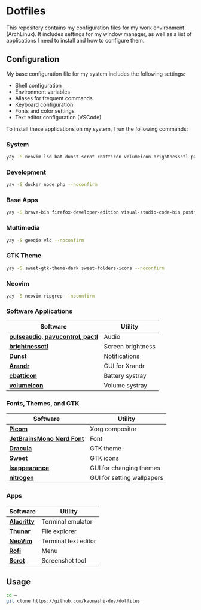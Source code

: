 # Dotfiles

This repository contains my configuration files for my work environment (ArchLinux). It includes settings for my window manager, as well as a list of applications I need to install and how to configure them.

## Configuration

My base configuration file for my system includes the following settings:

- Shell configuration
- Environment variables
- Aliases for frequent commands
- Keyboard configuration
- Fonts and color settings
- Text editor configuration (VSCode)

To install these applications on my system, I run the following commands:

### System
```bash
yay -S neovim lsd bat dunst scrot cbatticon volumeicon brightnessctl pactl alacritty btop nitrogen thunar --noconfirm
```
### Development
```bash
yay -S docker node php --noconfirm
```
### Base Apps
```bash
yay -S brave-bin firefox-developer-edition visual-studio-code-bin postman-bin --noconfirm
```
### Multimedia
```bash
yay -S geeqie vlc --noconfirm
```
### GTK Theme
```bash
yay -S sweet-gtk-theme-dark sweet-folders-icons --noconfirm
```
### Neovim
```bash
yay -S neovim ripgrep --noconfirm
```

### Software Applications

| Software                                                                                            | Utility                        |
| --------------------------------------------------------------------------------------------------- | ------------------------------ |
| **[pulseaudio, pavucontrol, pactl](https://wiki.archlinux.org/title/PulseAudio)**                   | Audio                          |
| **[brightnessctl](https://www.archlinux.org/packages/community/x86_64/brightnessctl/)**             | Screen brightness              |
| **[Dunst](https://wiki.archlinux.org/index.php/Desktop_notifications)**                             | Notifications                  |
| **[Arandr](https://www.archlinux.org/packages/community/any/arandr/)**                              | GUI for Xrandr                 |
| **[cbatticon](https://www.archlinux.org/packages/community/x86_64/cbatticon/)**                     | Battery systray                |
| **[volumeicon](https://www.archlinux.org/packages/community/x86_64/volumeicon/)**                   | Volume systray                 |

### Fonts, Themes, and GTK

| Software                                                                               | Utility                      |
| -------------------------------------------------------------------------------------- | ---------------------------- |
| **[Picom](https://wiki.archlinux.org/index.php/Picom)**                                | Xorg compositor              |
| **[JetBrainsMono Nerd Font](https://www.nerdfonts.com/font-downloads)**                | Font                         |
| **[Dracula](https://www.gnome-look.org/p/1687249)**                                    | GTK theme                    |
| **[Sweet](https://www.gnome-look.org/p/1253385/)**                                     | GTK icons                    |
| **[lxappearance](https://www.archlinux.org/packages/community/x86_64/lxappearance/)**  | GUI for changing themes      |
| **[nitrogen](https://wiki.archlinux.org/index.php/Nitrogen)**                          | GUI for setting wallpapers   |

### Apps

| Software                                                              | Utility                |
| --------------------------------------------------------------------- | ---------------------- |
| **[Alacritty](https://wiki.archlinux.org/index.php/Alacritty)**       | Terminal emulator      |
| **[Thunar](https://wiki.archlinux.org/index.php/Thunar)**             | File explorer          |
| **[NeoVim](https://wiki.archlinux.org/index.php/Neovim)**             | Terminal text editor   |
| **[Rofi](https://wiki.archlinux.org/index.php/Rofi)**                 | Menu                   |
| **[Scrot](https://wiki.archlinux.org/index.php/Screen_capture)**      | Screenshot tool        |

## Usage
```bash
cd ~
git clone https://github.com/kaonashi-dev/dotfiles
```
